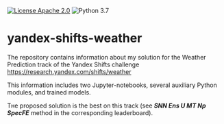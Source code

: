 [![License Apache 2.0](https://img.shields.io/badge/license-Apache%202.0-blue.svg)](https://github.com/bond005/impartial_text_cls/blob/master/LICENSE)
![Python 3.7](https://img.shields.io/badge/python-3.7-green.svg)

# yandex-shifts-weather

The repository contains information about my solution for the Weather Prediction track of the Yandex Shifts challenge https://research.yandex.com/shifts/weather

This information includes two Jupyter-notebooks, several auxiliary Python modules, and trained models.

Tнe proposed solution is the best on this track (see <b><i>SNN Ens U MT Np SpecFE</i></b> method in the corresponding leaderboard).
